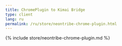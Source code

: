 ```yaml
---
title: ChromePlugin to Kimai Bridge
type: client
lang: ru
permalink: /ru/store/neontribe-chrome-plugin.html
---
```


{% include store/neontribe-chrome-plugin.md %}
